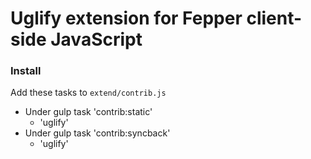 # Uglify extension for Fepper client-side JavaScript

### Install
Add these tasks to `extend/contrib.js`

* Under gulp task 'contrib:static'
  * 'uglify'
* Under gulp task 'contrib:syncback'
  * 'uglify'
